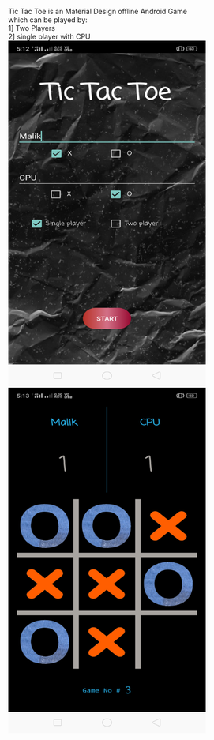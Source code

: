  Tic Tac Toe is an Material Design offline Android Game<br>
 which can be played by:<br>
 1] Two Players<br>
 2] single player with CPU<br>
 <img src="1.png" width="400" height="700"/>
 <img src="2.png" width="400" height="700"/>

